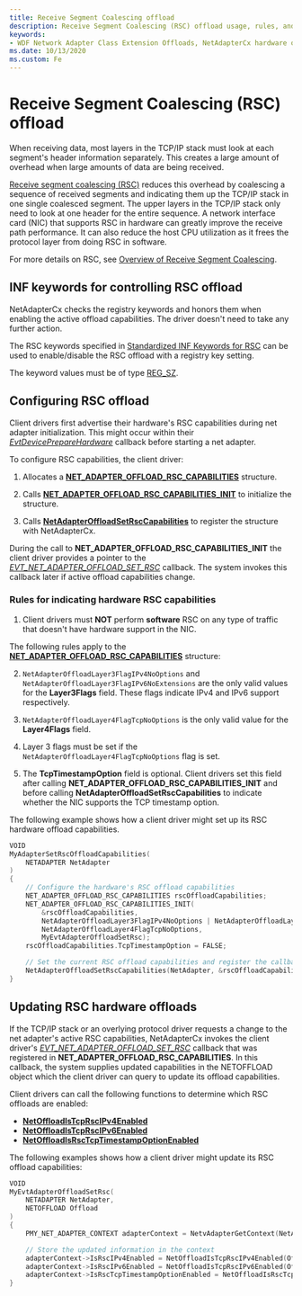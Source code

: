 ```yaml
---
title: Receive Segment Coalescing offload
description: Receive Segment Coalescing (RSC) offload usage, rules, and examples in NetAdapterCx.
keywords:
- WDF Network Adapter Class Extension Offloads, NetAdapterCx hardware offloads, NetAdapterCx Offloads, NetAdapter Offloads, Receive Segment Coalescing offload, RSC
ms.date: 10/13/2020
ms.custom: Fe
---
```


# Receive Segment Coalescing (RSC) offload

When receiving data, most layers in the TCP/IP stack must look at each segment's header information separately. This creates a large amount of overhead when large amounts of data are being received.

[Receive segment coalescing (RSC)](../network/overview-of-receive-segment-coalescing.md) reduces this overhead by coalescing a sequence of received segments and indicating them up the TCP/IP stack in one single coalesced segment. The upper layers in the TCP/IP stack only need to look at one header for the entire sequence.
A network interface card (NIC) that supports RSC in hardware can greatly improve the receive path performance. It can also reduce the host CPU utilization as it frees the protocol layer from doing RSC in software.

For more details on RSC, see [Overview of Receive Segment Coalescing](../network/overview-of-receive-segment-coalescing.md).

## INF keywords for controlling RSC offload

NetAdapterCx checks the registry keywords and honors them when enabling the active offload capabilities. The driver doesn't need to take any further action.

The RSC keywords specified in [Standardized INF Keywords for RSC](../network/standardized-inf-keywords-for-rsc.md) can be used to enable/disable the RSC offload with a registry key setting.

The keyword values must be of type [REG_SZ](/windows/win32/sysinfo/registry-value-types).

## Configuring RSC offload

Client drivers first advertise their hardware's RSC capabilities during net adapter initialization. This might occur within their [*EvtDevicePrepareHardware*](/windows-hardware/drivers/ddi/wdfdevice/nc-wdfdevice-evt_wdf_device_prepare_hardware) callback before starting a net adapter.

To configure RSC capabilities, the client driver:

1. Allocates a [**NET_ADAPTER_OFFLOAD_RSC_CAPABILITIES**](/windows-hardware/drivers/ddi/netadapteroffload/ns-netadapteroffload-_net_adapter_offload_rsc_capabilities) structure.

1. Calls [**NET_ADAPTER_OFFLOAD_RSC_CAPABILITIES_INIT**](/windows-hardware/drivers/ddi/netadapteroffload/nf-netadapteroffload-net_adapter_offload_rsc_capabilities_init) to initialize the structure.

1. Calls [**NetAdapterOffloadSetRscCapabilities**](/windows-hardware/drivers/ddi/netadapteroffload/nf-netadapteroffload-netadapteroffloadsetrsccapabilities) to register the structure with NetAdapterCx.
 
During the call to **NET_ADAPTER_OFFLOAD_RSC_CAPABILITIES_INIT** the client driver provides a pointer to the [*EVT_NET_ADAPTER_OFFLOAD_SET_RSC*](/windows-hardware/drivers/ddi/netadapteroffload/nc-netadapteroffload-evt_net_adapter_offload_set_rsc) callback. The system invokes this callback later if active offload capabilities change.

### Rules for indicating hardware RSC capabilities

1. Client drivers must **NOT** perform **software** RSC on any type of traffic that doesn't have hardware support in the NIC.

The following rules apply to the [**NET_ADAPTER_OFFLOAD_RSC_CAPABILITIES**](/windows-hardware/drivers/ddi/netadapteroffload/ns-netadapteroffload-_net_adapter_offload_rsc_capabilities) structure:

2. `NetAdapterOffloadLayer3FlagIPv4NoOptions` and `NetAdapterOffloadLayer3FlagIPv6NoExtensions` are the only valid values for the **Layer3Flags** field. These flags indicate IPv4 and IPv6 support respectively.

3. `NetAdapterOffloadLayer4FlagTcpNoOptions` is the only valid value for the **Layer4Flags** field.

4. Layer 3 flags must be set if the `NetAdapterOffloadLayer4FlagTcpNoOptions` flag is set.

5. The **TcpTimestampOption** field is optional. Client drivers set this field after calling **NET_ADAPTER_OFFLOAD_RSC_CAPABILITIES_INIT** and before calling **NetAdapterOffloadSetRscCapabilities** to indicate whether the NIC supports the TCP timestamp option.

The following example shows how a client driver might set up its RSC hardware offload capabilities.

```C++
VOID
MyAdapterSetRscOffloadCapabilities(
    NETADAPTER NetAdapter
)
{
    // Configure the hardware's RSC offload capabilities
    NET_ADAPTER_OFFLOAD_RSC_CAPABILITIES rscOffloadCapabilities;
    NET_ADAPTER_OFFLOAD_RSC_CAPABILITIES_INIT(
        &rscOffloadCapabilities,
        NetAdapterOffloadLayer3FlagIPv4NoOptions | NetAdapterOffloadLayer3FlagIPv6NoExtensions,
        NetAdapterOffloadLayer4FlagTcpNoOptions,
        MyEvtAdapterOffloadSetRsc);
    rscOffloadCapabilities.TcpTimestampOption = FALSE;

    // Set the current RSC offload capabilities and register the callback for future changes in active capabilities
    NetAdapterOffloadSetRscCapabilities(NetAdapter, &rscOffloadCapabilities);
}
```

## Updating RSC hardware offloads

If the TCP/IP stack or an overlying protocol driver requests a change to the net adapter's active RSC capabilities, NetAdapterCx invokes the client driver's [*EVT_NET_ADAPTER_OFFLOAD_SET_RSC*](/windows-hardware/drivers/ddi/netadapteroffload/nc-netadapteroffload-evt_net_adapter_offload_set_rsc) callback that was registered in **NET_ADAPTER_OFFLOAD_RSC_CAPABILITIES**. In this callback, the system supplies updated capabilities in the NETOFFLOAD object which the client driver can query to update its offload capabilities.

Client drivers can call the following functions to determine which RSC offloads are enabled:

* [**NetOffloadIsTcpRscIPv4Enabled**](/windows-hardware/drivers/ddi/netadapteroffload/nf-netadapteroffload-netoffloadistcprscipv4enabled)
* [**NetOffloadIsTcpRscIPv6Enabled**](/windows-hardware/drivers/ddi/netadapteroffload/nf-netadapteroffload-netoffloadistcprscipv6enabled)
* [**NetOffloadIsRscTcpTimestampOptionEnabled**](/windows-hardware/drivers/ddi/netadapteroffload/nf-netadapteroffload-netoffloadisrsctcptimestampoptionenabled)


The following examples shows how a client driver might update its RSC offload capabilities:
```C++
VOID
MyEvtAdapterOffloadSetRsc(
    NETADAPTER NetAdapter,
    NETOFFLOAD Offload
)
{
    PMY_NET_ADAPTER_CONTEXT adapterContext = NetvAdapterGetContext(NetAdapter);

    // Store the updated information in the context
    adapterContext->IsRscIPv4Enabled = NetOffloadIsTcpRscIPv4Enabled(Offload);
    adapterContext->IsRscIPv6Enabled = NetOffloadIsTcpRscIPv6Enabled(Offload);
    adapterContext->IsRscTcpTimestampOptionEnabled = NetOffloadIsRscTcpTimestampOptionEnabled(Offload);
}
```
